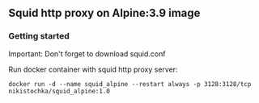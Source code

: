 ## Squid http proxy on Alpine:3.9 image

### Getting started

Important:
Don't forget to download squid.conf

Run docker container with squid http proxy server:

```
docker run -d --name squid_alpine --restart always -p 3128:3128/tcp nikistochka/squid_alpine:1.0
```
